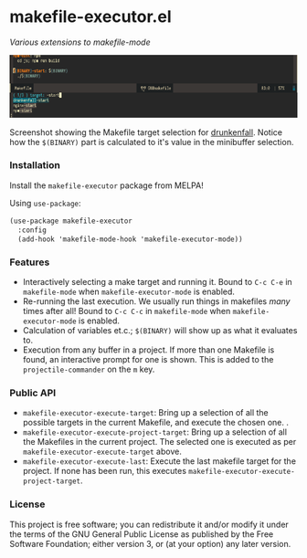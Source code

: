 # makefile-executor.el

*Various extensions to makefile-mode*

![Showing calculated targets](img/screenshot.png)

Screenshot showing the Makefile target selection
for [drunkenfall](https://github.com/drunkenfall/drunkenfall). Notice how the `$(BINARY)` part is calculated to
it's value in the minibuffer selection.

### Installation

Install the `makefile-executor` package from MELPA!

Using `use-package`:
```
(use-package makefile-executor
  :config
  (add-hook 'makefile-mode-hook 'makefile-executor-mode))
```

### Features

- Interactively selecting a make target and running it.  Bound
  to `C-c C-e` in `makefile-mode` when `makefile-executor-mode` is
  enabled.
- Re-running the last execution.  We usually run things in makefiles
  _many_ times after all!  Bound to `C-c C-c` in `makefile-mode` when
  `makefile-executor-mode` is enabled.
- Calculation of variables et.c.; `$(BINARY)` will show up as what it
  evaluates to.
- Execution from any buffer in a project.  If more than one Makefile
  is found, an interactive prompt for one is shown.  This is added to
  the `projectile-commander` on the `m` key.

### Public API

* `makefile-executor-execute-target`: Bring up a selection of all the possible
  targets in the current Makefile, and execute the chosen one. .
*  `makefile-executor-execute-project-target`: Bring up a selection of all the
   Makefiles in the current project. The selected one is executed as
   per `makefile-executor-execute-target` above.
*  `makefile-executor-execute-last`: Execute the last makefile target
   for the project. If none has been run, this executes
   `makefile-executor-execute-project-target`.

### License

This project is free software; you can redistribute it and/or modify
it under the terms of the GNU General Public License as published by
the Free Software Foundation; either version 3, or (at your option)
any later version.
